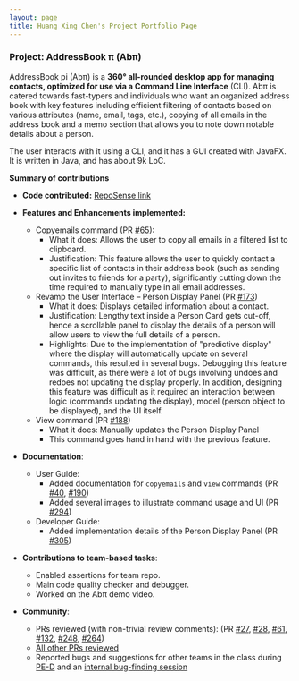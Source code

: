 ```yaml
---
layout: page
title: Huang Xing Chen's Project Portfolio Page
---
```


### Project: AddressBook π (Abπ)

AddressBook pi (Abπ) is a **360° all-rounded desktop app for managing contacts, optimized for use via a Command Line Interface** (CLI). Abπ is catered towards fast-typers and individuals who want an organized address book with key features including efficient filtering of contacts based on various attributes (name, email, tags, etc.), copying of all emails in the address book and a memo section that allows you to note down notable details about a person.

The user interacts with it using a CLI, and it has a GUI created with JavaFX. It is written in Java, and has about 9k LoC.

**Summary of contributions**

* **Code contributed:** [RepoSense link](https://nus-cs2103-ay2122s2.github.io/tp-dashboard/?search=lovemathboy&breakdown=true&sort=groupTitle&sortWithin=title&since=2022-02-18&timeframe=commit&mergegroup=&groupSelect=groupByRepos&checkedFileTypes=docs~functional-code~test-code~other)

* **Features and Enhancements implemented:**
  * Copyemails command (PR [\#65](https://github.com/AY2122S2-CS2103T-T17-4/tp/pull/65)):
    * What it does: Allows the user to copy all emails in a filtered list to clipboard.
    * Justification: This feature allows the user to quickly contact a specific list of contacts in their address book (such as sending out invites to friends for a party), significantly cutting down the time required to manually type in all email addresses.
  * Revamp the User Interface – Person Display Panel (PR [\#173](https://github.com/AY2122S2-CS2103T-T17-4/tp/pull/173))
    * What it does: Displays detailed information about a contact. 
    * Justification: Lengthy text inside a Person Card gets cut-off, hence a scrollable panel to display the details of a person will allow users to view the full details of a person.
    * Highlights: Due to the implementation of "predictive display" where the display will automatically update on several commands, this resulted in several bugs. Debugging this feature was difficult, as there were a lot of bugs involving undoes and redoes not updating the display properly. In addition, designing this feature was difficult as it required an interaction between logic (commands updating the display), model (person object to be displayed), and the UI itself.
      <br>
  * View command (PR [\#188](https://github.com/AY2122S2-CS2103T-T17-4/tp/pull/188))
    * What it does: Manually updates the Person Display Panel
    * This command goes hand in hand with the previous feature.
      <br>
* **Documentation**:
  * User Guide:
    * Added documentation for `copyemails` and `view` commands (PR [\#40](https://github.com/AY2122S2-CS2103T-T17-4/tp/pull/40), [\#190](https://github.com/AY2122S2-CS2103T-T17-4/tp/pull/190))
    * Added several images to illustrate command usage and UI (PR [\#294](https://github.com/AY2122S2-CS2103T-T17-4/tp/pull/294))
  * Developer Guide:
    * Added implementation details of the Person Display Panel (PR [\#305](https://github.com/AY2122S2-CS2103T-T17-4/tp/pull/305))
* **Contributions to team-based tasks**:
  * Enabled assertions for team repo.
  * Main code quality checker and debugger.
  * Worked on the Abπ demo video.
    <br>
* **Community**:
  * PRs reviewed (with non-trivial review comments): (PR [\#27](https://github.com/AY2122S2-CS2103T-T17-4/tp/pull/27), [\#28](https://github.com/AY2122S2-CS2103T-T17-4/tp/pull/28), [\#61](https://github.com/AY2122S2-CS2103T-T17-4/tp/pull/61), [\#132](https://github.com/AY2122S2-CS2103T-T17-4/tp/pull/132), [\#248](https://github.com/AY2122S2-CS2103T-T17-4/tp/pull/248), [\#264](https://github.com/AY2122S2-CS2103T-T17-4/tp/pull/264))
  * [All other PRs reviewed](https://github.com/AY2122S2-CS2103T-T17-4/tp/pulls?q=is%3Apr+is%3Aclosed+reviewed-by%3Alovemathboy)
  * Reported bugs and suggestions for other teams in the class during [PE-D](https://github.com/lovemathboy/ped/issues) and an [internal bug-finding session](https://github.com/AY2122S2-CS2103T-T17-1/tp/issues/273)
